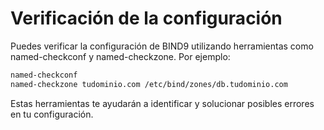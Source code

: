 # Verificación de la configuración
Puedes verificar la configuración de BIND9 utilizando herramientas como named-checkconf y named-checkzone. Por ejemplo:
```bash
named-checkconf
named-checkzone tudominio.com /etc/bind/zones/db.tudominio.com
```
Estas herramientas te ayudarán a identificar y solucionar posibles errores en tu configuración.
